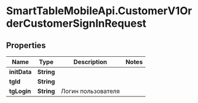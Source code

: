 # SmartTableMobileApi.CustomerV1OrderCustomerSignInRequest

## Properties

Name | Type | Description | Notes
------------ | ------------- | ------------- | -------------
**initData** | **String** |  | 
**tgId** | **String** |  | 
**tgLogin** | **String** | Логин пользователя | 


